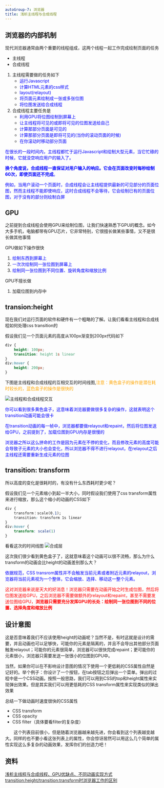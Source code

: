 ```yaml
---
autoGroup-7: 浏览器
title: 浅析主线程与合成线程
---
```

## 浏览器的内部机制
现代浏览器通常由两个重要的线程组成，这两个线程一起工作完成绘制页面的任务
- 主线程
- 合成线程

1. 主线程需要做的任务如下
    - <span style="color:blue">运行Javascript</span>
    - <span style="color:blue">计算HTML元素的css样式</span>
    - <span style="color:blue">layout(relayout)</span>
    - <span style="color:blue">将页面元素绘制成一张或多张位图</span>
    - <span style="color:blue">将位图发送给合成线程</span>
2. 合成线程主要任务是
    - <span style="color:blue">利用GPU将位图绘制到屏幕上</span>
    - <span style="color:blue">让主线程将可见的或即将可见的位图发送给自己</span>
    - <span style="color:blue">计算那部分页面是可见的</span>
    - <span style="color:blue">计算那部分页面是即将可见的(当你的滚动页面的时候)</span>
    - <span style="color:blue">在你滚动时移动部分页面</span>

<span style="color:blue">在很长的一段时间内，主线程都忙于运行Javascript和绘制大型元素，当它忙碌的时候，它就没空响应用户的输入了。</span>

<span style="color:blue">**换个角度说，合成线程一直保证对用户输入的响应。它会在页面改变时每秒绘制60次，即使页面还不完成**。</span>

<span style="color:blue">例如，当用户滚动一个页面时，合成线程会让主线程提供最新的可见部分的页面位图，然而主线程不能即使响应，这时合成线程不会等待，它会绘制已有的页面位图，对于没有的部分则绘制白屏</span>

## GPU
之前提到合成线程会使用GPU来绘制位图，让我们快速熟悉下GPU的概念。如今大多手机，电脑都带有GPU芯片，它非常特别，它很擅长做某些事情，又不是很长做其他事情

GPU做如下操作很快
1. <span style="color: blue">绘制东西到屏幕上</span>
2. <span style="color: blue">一次次绘制同一张位图到屏幕上</span>
3. <span style="color: blue">绘制同一张位图到不同位置、旋转角度和缩放比例</span>

GPU不擅长做
1. 加载位图到内存中

## transion:height
现在我们对运行页面的软件和硬件有一个粗略的了解。让我们看看主线程和合成线程如何处理css transition的

假设我们见一个页面元素的高度从100px渐变到200px代码如下
```css
div {
    height: 100px;
    transition: height 1s linear
}
div:hover {
    height: 200px;
}
```
下图是主线程和合成线程的互相交互的时间线图,<span style="color: orange">注意：黄色盒子的操作是潜在耗时较长的，蓝色盒子的操作是很快的</span>

![主线程和合成线程交互](./images/1158910-20210706221621152-1124292147.png)

<span style="color: blue">你可以看到很多黄色盒子，这意味着浏览器要做很多复杂的操作，这就表明这个transition动画可能会很卡</span>

<span style="color: blue">在transition动画的每一帧中，浏览器都要做relayout和repaint，然后将位图发送给GPU，之前提到了，加载位图到GPU内存是很慢的</span>

<span style="color: blue">浏览器之所以这么拼命的工作是因为元素在不停的变化，而且修改元素的高度可能会导致子元素的大小也会变化，所以浏览器不得不进行relayout，在relayout之后主线程还需要重新生成元素的位图</span>

## transition: transform
所以高度的变化是很耗时的，有没有什么东西耗时更少呢？

假设我们见一个元素缩小到起一半大小，同时假设我们使用了css transform属性来进行缩放，那么这个缩小的动画的CSS如下
```css
div {
    transform：scale(0.1);
    transition: transform 1s linear
}
div:hover {
    transform: scale(1)
}
```
看看这次的时间线图
![合成层](./images/1158910-20210706221831077-1122244119.png)

这次我们很少看到黄色盒子了，这就意味着这个动画可以很不流畅，那么为什么transform的动画会比height的动画差别那么大？

<span style="color: blue">依据规范，CSS transrom属性并不会触发当前元素或者附近元素的relayout，浏览器将当前元素视为一个整体，它会缩放、选择、移动这一整个元素。</span>

<span style="color: red">这对浏览器来说是天大的好消息！浏览器只需要在动画开始之时生成位图，然后将位图发送给GPU，之后浏览器不需要做额外的relayout和repaint，甚至不需要发送位图给GPU，**浏览器只需要充分发挥GPU的长处：绘制同一张位图到不同的位置、选择角度和缩放比例**</span>

## 设计意图
这是否意味着我们不应该使用height的动画呢？当然不是，有时这就是设计的需要，并且动画也可以足够快，可能你的元素是隔离的，并且不会导出其他部分页面触发relayout；可能你的元素很简单，浏览器可以很快完成repaint；更可能你的元素很小，浏览器只需要发送一张很小的位图到GPU中。

当然，如果你可以在不影响设计意图的情况下使用一个更低耗的CSS属性自然是记好的。举个例子：你设计了一个按钮，在tab按钮之后弹出一个菜单。弹出的过程中是一个CSS动画。按照一般思路，我们可以用到CSS的top和height属性来实现弹出效果。但是其实我们可以用更低耗的CSS transform属性来实现类似的弹出效果

总结一下做动画时速度很快的CSS属性
- CSS transform
- CSS opacity
- CSS filter（具体要看filter的复杂度）

　　这个列表目前很小，但是随着浏览器越来越先进，你会看到这个列表越变越大。同样的也不要小看这张列表上的属性，你会惊讶居然可以用这么几个简单的属性实现这么多复杂的动画效果，发挥你们的创造力吧！


## 资料
[浅析主线程与合成线程、GPU优缺点、不同动画实现方式transition:height/transition:transform时浏览器工作的区别](https://www.cnblogs.com/goloving/p/14979318.html)